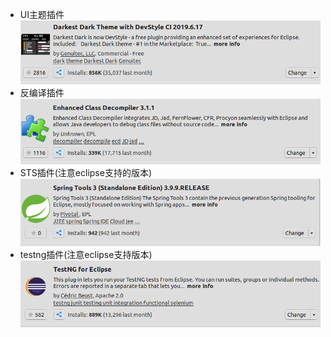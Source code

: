 - UI主题插件  
  ![](assets/markdown-img-paste-20190720152648885.png)  
- 反编译插件  
  ![](assets/markdown-img-paste-20190720152711314.png)  
- STS插件(注意eclipse支持的版本)  
  ![](assets/markdown-img-paste-20190720152740722.png)  
- testng插件(注意eclipse支持版本)  
  ![](assets/markdown-img-paste-2019072015280778.png)  
